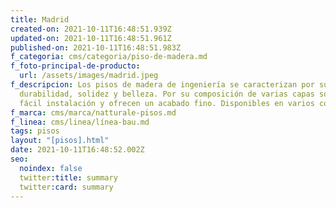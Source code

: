 ```yaml
---
title: Madrid
created-on: 2021-10-11T16:48:51.939Z
updated-on: 2021-10-11T16:48:51.961Z
published-on: 2021-10-11T16:48:51.983Z
f_categoria: cms/categoria/piso-de-madera.md
f_foto-principal-de-producto:
  url: /assets/images/madrid.jpeg
f_descripcion: Los pisos de madera de ingeniería se caracterizan por su
  durabilidad, solidez y belleza. Por su composición de varias capas son de
  fácil instalación y ofrecen un acabado fino. Disponibles en varios colores.
f_marca: cms/marca/natturale-pisos.md
f_linea: cms/linea/línea-bau.md
tags: pisos
layout: "[pisos].html"
date: 2021-10-11T16:48:52.002Z
seo:
  noindex: false
  twitter:title: summary
  twitter:card: summary
---
```

